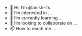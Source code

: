 - 👋 Hi, I’m @anish-its
- 👀 I’m interested in ...
- 🌱 I’m currently learning ...
- 💞️ I’m looking to collaborate on ...
- 📫 How to reach me ...

<!---
anish-its/anish-its is a ✨ special ✨ repository because its `README.md` (this file) appears on your GitHub profile.
You can click the Preview link to take a look at your changes.
--->
